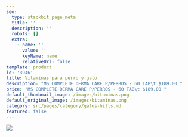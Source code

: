 ```yaml
---
seo:
  type: stackbit_page_meta
  title: ''
  description: ''
  robots: []
  extra:
    - name: ''
      value: ''
      keyName: name
      relativeUrl: false
template: product
id: '3946'
title: Vitaminas para perro y gato
description: "MS COMPLETE DERMA CARE P/PERROS - 60 TAB\t $189.00 "
price: "MS COMPLETE DERMA CARE P/PERROS - 60 TAB\t $189.00 "
default_thumbnail_image: /images/bitaminas.png
default_original_image: /images/bitaminas.png
category: src/pages/category/gatos-hills.md
featured: false
---
```

![](/images/bitaminas.png)